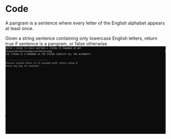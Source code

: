 # Code
A pangram is a sentence where every letter of the English alphabet appears at least once.

Given a string sentence containing only lowercase English letters, return true if sentence is a pangram, or false otherwise.
![](Images/Capture.png)
